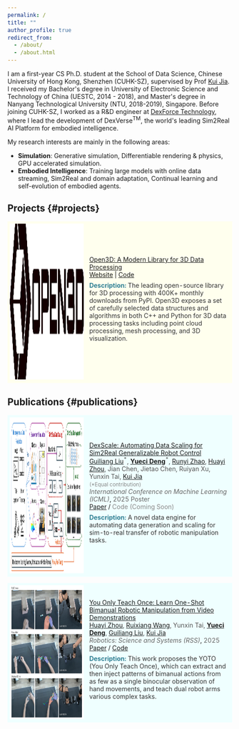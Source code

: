 ```yaml
---
permalink: /
title: ""
author_profile: true
redirect_from:  
  - /about/
  - /about.html
---
```


I am a first-year CS Ph.D. student at the School of Data Science, Chinese University of Hong Kong, Shenzhen (CUHK-SZ), supervised by Prof [Kui Jia](http://kuijia.site/). I received my Bachelor's degree in University of Electronic Science and Technology of China (UESTC, 2014 - 2018), and Master's degree in Nanyang Technological University (NTU, 2018-2019), Singapore. Before joining CUHK-SZ, I worked as a R&D engineer at [DexForce Technology](https://www.dexforce.com/), where I lead the development of DexVerse<sup>TM</sup>, the world's leading Sim2Real AI Platform for embodied intelligence. 

My research interests are mainly in the following areas:
- **Simulation**: Generative simulation, Differentiable rendering & physics, GPU accelerated simulation.
- **Embodied Intelligence**: Training large models with online data streaming, Sim2Real and domain adaptation, Continual learning and self-evolution of embodied agents.

## Projects {#projects}

<table style="width:100%;border:0px;border-spacing:0px;border-collapse:separate;margin-right:auto;margin-left:auto;">
  <tbody>
    <tr bgcolor="#ffffee">
      <td style="padding:5px;width:35%;vertical-align:middle">
        <img src="images/open3d.png" alt="Open3D" width="350" height="350" style="border-style: none">
      </td>
      <td width="75%" valign="middle">
        <a href="https://www.open3d.org/" id="Open3D">
          <span class="papertitle">Open3D: A Modern Library for 3D Data Processing</span>
        </a>
        <br>
        <a href="https://www.open3d.org/">Website</a> | <a href="https://github.com/isl-org/Open3D">Code</a>
        <br>
        <p style="color: #333; margin-top: 0.5em;"><strong style="color: #2f7f93;">Description:</strong> The leading open-source library for 3D processing with 400K+ monthly downloads from PyPI. Open3D exposes a set of carefully selected data structures and algorithms in both C++ and Python for 3D data processing tasks including point cloud processing, mesh processing, and 3D visualization.</p>
      </td>
    </tr>
  </tbody>
</table>


## Publications {#publications}

<table style="width:100%;border:0px;border-spacing:0px;border-collapse:separate;margin-right:auto;margin-left:auto;">
  <tbody>
    <tr bgcolor="#efffff">
      <td style="padding:5px;width:35%;vertical-align:middle">
        <img src="images/dexscale.png" alt="DexScale" width="350" height="350" style="border-style: none">
      </td>
      <td width="75%" valign="middle">
        <a href="https://edem-ai.github.io/dexscale.github.io/" id="DexScale">
          <span class="papertitle">DexScale: Automating Data Scaling for Sim2Real Generalizable Robot Control</span>
        </a>
        <br>
        <span style="color: #555;"><a href="http://guiliang.me/">Guiliang Liu</a><sup>*</sup>, <a href="https://yuecideng.github.io"><strong>Yueci Deng</strong></a><sup>*</sup>, <a href="https://github.com/ZhaoRunyi">Runyi Zhao</a>, <a href="https://hnuzhy.github.io/">Huayi Zhou</a>, Jian Chen, Jietao Chen, Ruiyan Xu, Yunxin Tai, <a href="http://kuijia.site/">Kui Jia</a></span>
        <br>
        <small style="color: #888;">(*Equal contribution)</small>
        <br>
        <em style="color: #666;">International Conference on Machine Learning (ICML)</em>, <span style="color: #666;">2025 Poster</span>
        <br>
        <a href="https://openreview.net/pdf?id=AVVXX0erKT">Paper</a> / <span style="color: #888;">Code (Coming Soon)</span>
        <br>
        <p style="color: #333; margin-top: 0.5em;"><strong style="color: #2f7f93;">Description:</strong> A novel data engine for automating data generation and scaling for sim-to-real transfer of robotic manipulation tasks.</p>
      </td>
    </tr>
  </tbody>
</table>   

<table style="width:100%;border:0px;border-spacing:0px;border-collapse:separate;margin-right:auto;margin-left:auto;">
  <tbody>
    <tr bgcolor="#efffff">
      <td style="padding:5px;width:35%;vertical-align:middle">
        <img src="images/yoto.png" alt="YOTO" width="300" height="300" style="border-style: none">
      </td>
      <td width="75%" valign="middle">
        <a href="https://hnuzhy.github.io/projects/YOTO" id="DexScale">
          <span class="papertitle">You Only Teach Once: Learn One-Shot Bimanual Robotic Manipulation from Video Demonstrations</span>
        </a>
        <br>
        <span style="color: #555;"><a href="https://hnuzhy.github.io/">Huayi Zhou</a>,  <a href="https://openreview.net/profile?id=~Ruixiang_Wang3">Ruixiang Wang</a>, Yunxin Tai, <a href="https://yuecideng.github.io"><strong>Yueci Deng</strong></a>, <a href="http://guiliang.me/">Guiliang Liu</a>, <a href="http://kuijia.site/">Kui Jia</a></span>
        <br>
        <em style="color: #666;">Robotics: Science and Systems (RSS)</em>, <span style="color: #666;">2025</span>
        <br>
        <a href="https://arxiv.org/abs/2501.14208">Paper</a> / <a   href="https://github.com/hnuzhy/YOTO">Code</a>
        <br>
        <p style="color: #333; margin-top: 0.5em;"><strong style="color: #2f7f93;">Description:</strong> This work proposes the YOTO (You Only Teach Once), which can extract and then inject patterns of bimanual actions from as few as a single binocular observation of hand movements, and teach dual robot arms various complex tasks.</p>
      </td>
    </tr>
  </tbody>
</table>  